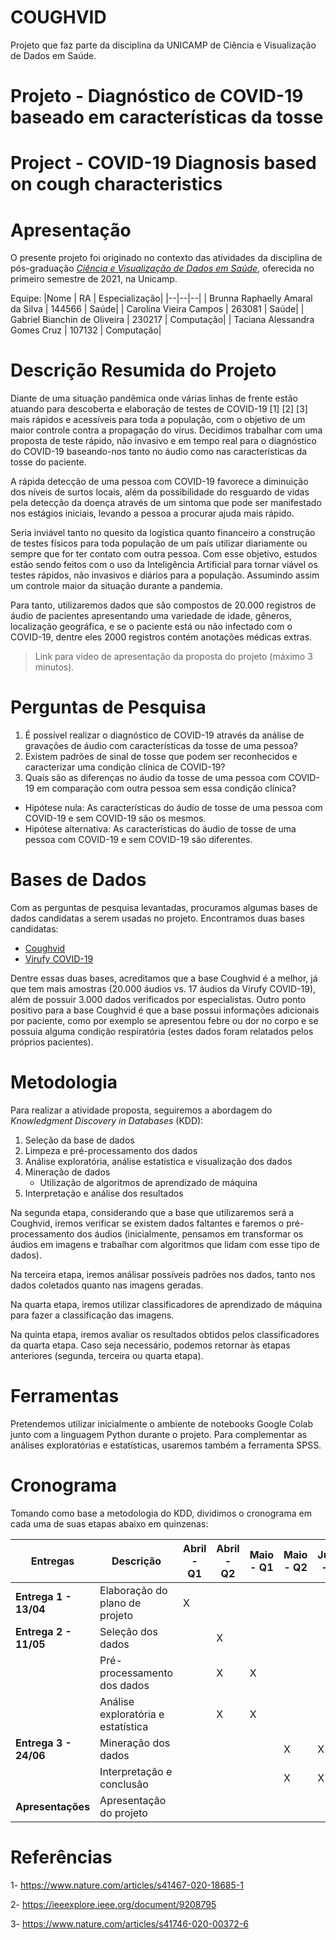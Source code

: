 # COUGHVID
Projeto que faz parte da disciplina da UNICAMP de Ciência e Visualização de Dados em Saúde.
<!--
# Diagnóstico de COVID-19 baseado em características da tosse 
-->
<!--
# Projeto - Primeira Entrega
-->
<!--
O objetivo geral do projeto final desta disciplina é realizar a análise de dados relacionados à saúde, para usá-los em uma das seguintes possíveis tarefas: recomendação, estudo de associações, validação de hipóteses, análise exploratória, análise visual, análise comparativa e predição.
-->
<!--
Na primeira entrega do projeto, seu grupo deverá:
-->
<!--
 - Criar um repositório GitHub ou GitLab **público** que será usado ao longo de todo o projeto (o link deverá ser submetido na atividade correspondente no Google Classroom da disciplina);
 - Organizar o repositório segundo a estrutura de diretórios proposta abaixo;
 - Editar arquivo README.md do repositório com a proposta inicial do projeto, segundo modelo descrito a seguir;
 - Disponibilizar vídeo de duração máxima de 3 minutos de apresentação da proposta do projeto. Não é necessário que todos os membros da equipe apareçam ou participem do vídeo.
 -->
<!--
Após a primeira entrega, será agendada (em horário de aula) uma data de arguição da proposta de projeto. É obrigatória a participação de todos os membros durante o momento da arguição da proposta. Durante a arguição, os professores fornecerão feedbacks sobre a proposta e seu grupo poderá tirar dǘvidas sobre o encaminhamento do projeto. 
-->
<!--
# Estrutura do Repositório
-->
<!--
A fim de uniformizar os repositórios de projetos da disciplina, os diretórios de seu repositório deverão ser nomeados e utilizados segundo a estrutura sugerida em [Home - Cookiecutter Data Science](https://drivendata.github.io/cookiecutter-data-science/), na seção "Directory structure".
-->
<!--
Note que nem todos os diretórios ou arquivos serão necessários para todos os projetos. Foque em seguir o padrão para os diretórios que forem necessários. Não crie diretórios que não serão utilizados.
-->
<!--
Seu repositório deverá obrigatoriamente conter o arquivo README.md, arquivo de documentação Markdown, que deverá conter a descrição do projeto conforme orientações a seguir.
-->
<!--
# Editando Arquivo README.md
-->
<!--
Este é um guia de como produzir documentação em Markdown. Para entender como criar documentos em Markdown no Github, veja o material/vídeo:
[Guia de Uso do Markdown](https://github.com/mc-unicamp/oficinas/tree/master/docs).
-->
<!--
Vide detalhes sobre o Markdown em: [Mastering Markdown](https://guides.github.com/features/mastering-markdown/).
-->
<!--
E mais especificamente sobre tabelas em: [Organizing information with tables](https://help.github.com/en/articles/organizing-information-with-tables)
-->
<!--
Segue abaixo o modelo de como deve ser apresentado e documentado o projeto. Tudo o que for indicado entre `<...>` indica algo que deve ser substituído pelo indicado. No modelo são colocados exemplos ilustrativos, que serão substituídos pelos do seu projeto.
-->
<!--
Segue abaixo o modelo de como devem ser documentadas as entregas.
> Tudo o que aparecer neste modo de citação se refere algo que deve ser substituído pelo indicado. No modelo são colocados exemplos ilustrativos, que serão substituídos pelos do seu projeto.
-->
<!--
# Modelo para Apresentação do Projeto
-->
# Projeto - Diagnóstico de COVID-19 baseado em características da tosse
# Project - COVID-19 Diagnosis based on cough characteristics


# Apresentação

O presente projeto foi originado no contexto das atividades da disciplina de pós-graduação [*Ciência e Visualização de Dados em Saúde*](https://github.com/datasci4health/home), oferecida no primeiro semestre de 2021, na Unicamp.

 Equipe:
 |Nome  | RA | Especialização|
 |--|--|--|
 | Brunna Raphaelly Amaral da Silva   | 144566  | Saúde|
 | Carolina Vieira Campos  | 263081  | Saúde|
 | Gabriel Bianchin de Oliveira  | 230217  | Computação|
 | Taciana Alessandra Gomes Cruz  | 107132  | Computação|


# Descrição Resumida do Projeto
Diante de uma situação pandêmica onde várias linhas de frente estão atuando para  descoberta e elaboração de testes de COVID-19 [1] [2] [3] mais rápidos e acessíveis para toda a população, com o objetivo de um maior controle contra a propagação do vírus. Decidimos trabalhar com uma proposta de teste rápido, não invasivo e em tempo real para o diagnóstico do COVID-19 baseando-nos tanto no áudio como nas características da tosse do paciente.

A rápida detecção de uma pessoa com COVID-19 favorece a diminuição dos níveis de surtos locais, além da possibilidade do resguardo de vidas pela detecção da doença através de um sintoma que pode ser manifestado nos estágios iniciais, levando a pessoa a procurar ajuda mais rápido.

Seria inviável tanto no quesito da logística quanto financeiro a construção de testes físicos para toda população de um país utilizar diariamente ou sempre que for ter contato com outra pessoa. Com esse objetivo, estudos estão sendo feitos com o uso da Inteligência Artificial para tornar viável os testes rápidos, não invasivos e diários para a população. Assumindo assim um controle maior da situação durante a pandemia.

Para tanto, utilizaremos dados que são compostos de 20.000 registros de áudio de pacientes apresentando uma variedade de idade, gêneros, localização geográfica, e se o paciente está ou não infectado com o COVID-19, dentre eles 2000 registros contém anotações médicas extras. 

 
> Link para vídeo de apresentação da proposta do projeto (máximo 3 minutos).

# Perguntas de Pesquisa
1. É possível realizar o diagnóstico de COVID-19 através da análise de gravações de áudio com características da tosse de uma pessoa? 
2. Existem padrões de sinal de tosse que podem ser reconhecidos e caracterizar uma condição clínica de COVID-19?
3. Quais são as diferenças no áudio da tosse de uma pessoa com COVID-19 em comparação com outra pessoa sem essa condição clínica? 

* Hipótese nula: As características do áudio de tosse de uma pessoa com COVID-19 e sem COVID-19 são os mesmos.
* Hipótese alternativa: As características do áudio de tosse de uma pessoa com COVID-19 e sem COVID-19 são diferentes. 


# Bases de Dados
Com as perguntas de pesquisa levantadas, procuramos algumas bases de dados candidatas a serem usadas no projeto. Encontramos duas bases candidatas:
* [Coughvid](https://zenodo.org/record/4048312#.YGzbTD9v-Uk)
* [Virufy COVID-19](https://github.com/virufy/virufy-data)

Dentre essas duas bases, acreditamos que a base Coughvid é a melhor, já que tem mais amostras (20.000 áudios vs. 17 áudios da Virufy COVID-19), além de possuir 3.000 dados verificados por especialistas. Outro ponto positivo para a base Coughvid é que a base possui informações adicionais por paciente, como por exemplo se apresentou febre ou dor no corpo e se possuia alguma condição respiratória (estes dados foram relatados pelos próprios pacientes).
<!-- 
> Elencar bases de dados candidatas a serem utilizadas no projeto. 
-->

# Metodologia
Para realizar a atividade proposta, seguiremos a abordagem do *Knowledgment Discovery in Databases* (KDD):
1. Seleção da base de dados
2. Limpeza e pré-processamento dos dados
3. Análise exploratória, análise estatística e visualização dos dados
4. Mineração de dados
	* Utilização de algoritmos de aprendizado de máquina
5. Interpretação e análise dos resultados

Na segunda etapa, considerando que a base que utilizaremos será a Coughvid, iremos verificar se existem dados faltantes e faremos o pré-processamento dos áudios (inicialmente, pensamos em transformar os áudios em imagens e trabalhar com algoritmos que lidam com esse tipo de dados).

Na terceira etapa, iremos análisar possíveis padrões nos dados, tanto nos dados coletados quanto nas imagens geradas.

Na quarta etapa, iremos utilizar classificadores de aprendizado de máquina para fazer a classificação das imagens.

Na quinta etapa, iremos avaliar os resultados obtidos pelos classificadores da quarta etapa. Caso seja necessário, podemos retornar às etapas anteriores (segunda, terceira ou quarta etapa).
<!--
> Proposta de metodologia incluindo especificação de quais técnicas pretende-se explorar, tais como: aprendizagem de máquina, análise de redes, análise estatística, ou integração de uma ou mais técnicas. Para a primeira entrega, descreva de maneira mais genérica que tipo de abordagem seu grupo pretende realizar.
-->

# Ferramentas
 Pretendemos utilizar inicialmente o ambiente de notebooks Google Colab junto com a linguagem Python durante o projeto. Para complementar as análises exploratórias e estatísticas, usaremos também a ferramenta SPSS.

# Cronograma
<!--
> Proposta de cronograma. Procure estimar quantas semanas serão gastas para cada etapa do projeto.
-->
Tomando como base a metodologia do KDD, dividimos o cronograma em cada uma de suas etapas abaixo em quinzenas:

 |Entregas| Descrição  | Abril - Q1 | Abril - Q2 | Maio - Q1 | Maio - Q2 | Junho - Q1 | Junho - Q2 |
 |--|--|--|--|--|--|--|--|
 | **Entrega 1 - 13/04**|Elaboração do plano de projeto | X ||||||
 | **Entrega 2 - 11/05**|Seleção dos dados || X |||||
 | |Pré-processamento dos dados || X | X ||||
 | |Análise exploratória e estatística || X | X ||||
 | **Entrega 3 - 24/06**|Mineração dos dados |||| X | X ||
 | |Interpretação e conclusão |||| X | X ||
 | **Apresentações**|Apresentação do projeto |||||| X |

# Referências

1- https://www.nature.com/articles/s41467-020-18685-1

2- https://ieeexplore.ieee.org/document/9208795

3- https://www.nature.com/articles/s41746-020-00372-6

